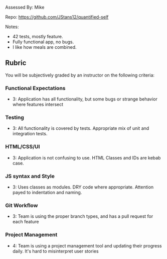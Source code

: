 Assessed By: Mike

Repo: https://github.com/JStans12/quantified-self

Notes:

* 42 tests, mostly feature.
* Fully functional app, no bugs.
* I like how meals are combined.


## Rubric

You will be subjectively graded by an instructor on the following criteria:

### Functional Expectations

- 3: Application has all functionality, but some bugs or strange behavior where features intersect

### Testing

- 3: All functionality is covered by tests. Appropriate mix of unit and integration tests.

### HTML/CSS/UI

- 3: Application is not confusing to use. HTML Classes and IDs are kebab case.

### JS syntax and Style

- 3: Uses classes as modules. DRY code where appropriate. Attention payed to indentation and naming.

### Git Workflow

- 3: Team is using the proper branch types, and has a pull request for each feature

### Project Management

- 4: Team is using a project management tool and updating their progress daily. It's hard to misinterpret user stories
